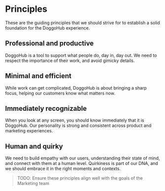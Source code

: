 # Principles

These are the guiding principles that we should strive for to establish a solid foundation for the DoggoHub experience.

## Professional and productive
DoggoHub is a tool to support what people do, day in, day out. We need to respect the importance of their work, and avoid gimicky details.

## Minimal and efficient
While work can get complicated, DoggoHub is about bringing a sharp focus, helping our customers know what matters now.

## Immediately recognizable
When you look at any screen, you should know immediately that it is DoggoHub. Our personality is strong and consistent across product and marketing experiences.

## Human and quirky
We need to build empathy with our users, understanding their state of mind, and connect with them at a human level. Quirkiness is part of our DNA, and we should embrace it in the right moments and contexts.

> TODO: Ensure these principles align well with the goals of the Marketing team
